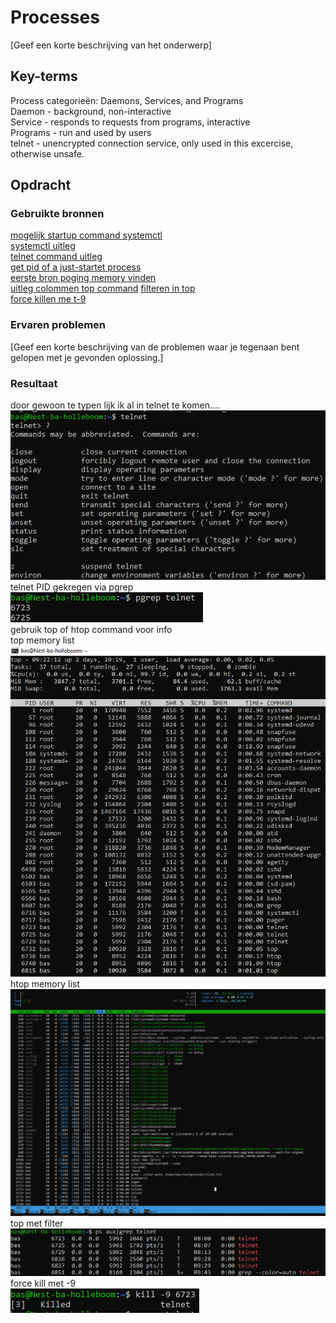 # Processes
[Geef een korte beschrijving van het onderwerp]

## Key-terms
Process categorieën: Daemons, Services, and Programs  
Daemon - background, non-interactive  
Service - responds to requests from programs, interactive  
Programs - run and used by users  
telnet - unencrypted connection service, only used in this excercise, otherwise unsafe.

## Opdracht
### Gebruikte bronnen
[mogelijk startup command systemctl](https://phoenixnap.com/kb/telnet-linux)  
[systemctl uitleg](https://www.digitalocean.com/community/tutorials/how-to-use-systemctl-to-manage-systemd-services-and-units)  
[telnet command uitleg](https://www.ionos.com/digitalguide/server/tools/telnet-commands/)  
[get pid of a just-startet process](https://www.baeldung.com/linux/just-started-process-pid)  
[eerste bron poging memory vinden](https://phoenixnap.com/kb/linux-commands-check-memory-usage)  
[uitleg colommen top command](https://www.howtogeek.com/668986/how-to-use-the-linux-top-command-and-understand-its-output/)
[filteren in top](https://www.linuxfoundation.org/blog/blog/classic-sysadmin-how-to-kill-a-process-from-the-command-line)  
[force killen me t-9](https://phoenixnap.com/kb/how-to-kill-a-process-in-linux)
### Ervaren problemen
[Geef een korte beschrijving van de problemen waar je tegenaan bent gelopen met je gevonden oplossing.]

### Resultaat
door gewoon <telnet> te typen lijk ik al in telnet te komen....  
![startup](/01_Linux_1/images/8-telnetstartup+questionmark.PNG)  
telnet PID gekregen via pgrep  
![pid](/01_Linux_1/images/8-telnet-pid.PNG)  
gebruik top of htop command voor info  
top memory list  
![top](/01_Linux_1/images/8-top-memory.PNG)  
htop memory list  
![htop](/01_Linux_1/images/8-htop-memory.PNG)  
top met filter  
![filtered](/01_Linux_1/images/8-top-filter.PNG)  
force kill met -9  
![kill](/01_Linux_1/images/8-kill.PNG)
